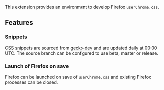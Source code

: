This extension provides an environment to develop Firefox `userChrome.css`.

## Features

### Snippets

CSS snippets are sourced from [gecko-dev](https://github.com/mozilla/gecko-dev) and are updated daily at 00:00 UTC. The source branch can be configured to use beta, master or release.

### Launch of Firefox on save

Firefox can be launched on save of `userChrome.css` and existing Firefox processes can be closed.

